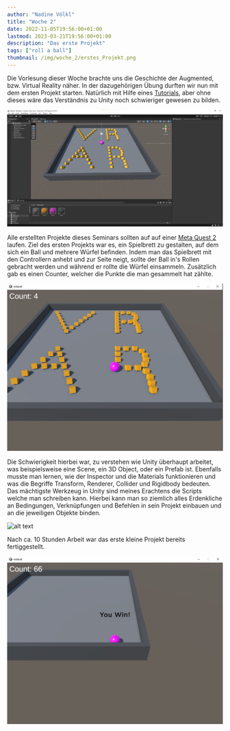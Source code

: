 ```yaml
---
author: "Nadine Völkl"
title: "Woche 2"
date: 2022-11-05T19:56:00+01:00
lastmod: 2023-03-21T19:56:00+01:00
description: "Das erste Projekt"
tags: ["roll a ball"]
thumbnail: /img/woche_2/erstes_Projekt.png
---
```


Die Vorlesung dieser Woche brachte uns die Geschichte der Augmented, bzw. Virtual Reality näher. 
In der dazugehörigen Übung durften wir nun mit dem ersten Projekt starten.
Natürlich mit Hilfe eines [Tutorials](https://learn.unity.com/project/roll-a-ball?uv=2019.4), aber ohne dieses wäre das Verständnis zu Unity noch schwieriger gewesen zu bilden.

![alt text](/img/woche_2/erstes_Projekt.png "Ansicht des Projekts in Unity")

Alle erstellten Projekte dieses Seminars sollten auf auf einer [Meta Quest 2](https://www.meta.com/de/quest/products/quest-2/) laufen.
Ziel des ersten Projekts war es, ein Spielbrett zu gestalten, auf dem sich ein Ball und mehrere Würfel befinden. Indem man das Spielbrett mit den Controllern anhebt und zur Seite neigt, sollte der Ball in's Rollen gebracht werden und während er rollte die Würfel einsammeln. Zusätzlich gab es einen Counter, welcher die Punkte die man gesammelt hat zählte. 

![alt text](/img/woche_2/roll_a_ball.png "Fertig gebautes Spiel 'Roll a Ball'")

Die Schwierigkeit hierbei war, zu verstehen wie Unity überhaupt arbeitet, was beispielsweise eine Scene, ein 3D Object, oder ein Prefab ist. Ebenfalls musste man lernen, wie der Inspector und die Materials funktionieren und was die Begriffe Transform, Renderer, Collider und Rigidbody bedeuten. 
Das mächtigste Werkzeug in Unity sind meines Erachtens die Scripts welche man schreiben kann. Hierbei kann man so ziemlich alles Erdenkliche an Bedingungen, Verknüpfungen und Befehlen in sein Projekt einbauen und an die jeweiligen Objekte binden.

![alt text](/img/woche_2/Script_Roll_a_ball.png "Scriptausschnitt zu 'Roll a Ball'")

Nach ca. 10 Stunden Arbeit war das erste kleine Projekt bereits fertiggestellt.

![alt text](/img/woche_2/roll_a_ball_win.png "Gewonnenes Spiel 'Roll a Ball'")